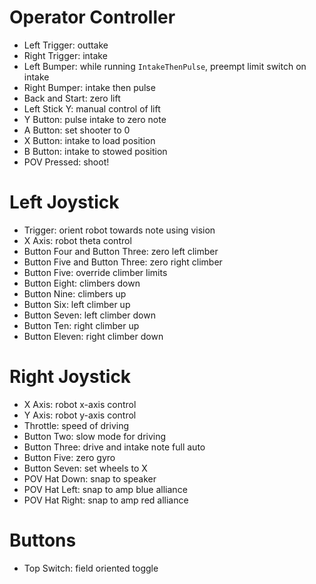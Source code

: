# Operator Controller

- Left Trigger: outtake
- Right Trigger: intake
- Left Bumper: while running `IntakeThenPulse`, preempt limit switch on intake
- Right Bumper: intake then pulse
- Back and Start: zero lift
- Left Stick Y: manual control of lift
- Y Button: pulse intake to zero note
- A Button: set shooter to 0
- X Button: intake to load position
- B Button: intake to stowed position
- POV Pressed: shoot!

# Left Joystick

- Trigger: orient robot towards note using vision
- X Axis: robot theta control
- Button Four and Button Three: zero left climber
- Button Five and Button Three: zero right climber
- Button Five: override climber limits
- Button Eight: climbers down
- Button Nine: climbers up
- Button Six: left climber up
- Button Seven: left climber down
- Button Ten: right climber up
- Button Eleven: right climber down

# Right Joystick

- X Axis: robot x-axis control
- Y Axis: robot y-axis control
- Throttle: speed of driving
- Button Two: slow mode for driving
- Button Three: drive and intake note full auto
- Button Five: zero gyro
- Button Seven: set wheels to X
- POV Hat Down: snap to speaker
- POV Hat Left: snap to amp blue alliance
- POV Hat Right: snap to amp red alliance

# Buttons

- Top Switch: field oriented toggle